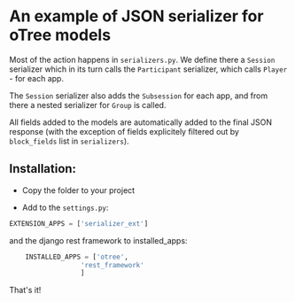 # An example of JSON serializer for oTree models

Most of the action happens in `serializers.py`. We define there
a `Session` serializer which in its turn calls the `Participant`
serializer, which calls `Player` - for each app.

The `Session` serializer also adds the `Subsession` for each app,
and from there a nested serializer for `Group` is called. 

All fields added to the models are automatically added to the
final JSON response (with the exception of fields explicitely
filtered out by `block_fields` list in `serializers`).

## Installation:

 - Copy the folder to your project
 
 - Add to the `settings.py`:
 ```python
EXTENSION_APPS = ['serializer_ext']
```
and the django rest framework to installed_apps:
```python
    INSTALLED_APPS = ['otree',
                  'rest_framework'
                  ]
```

That's it!
